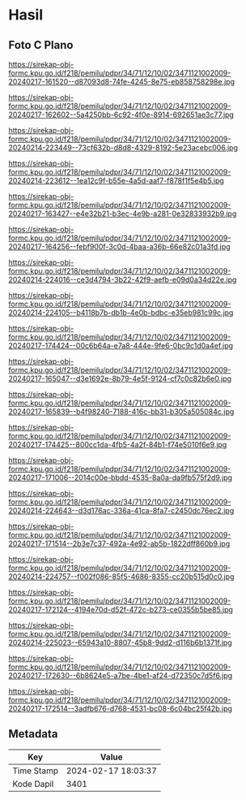 # Hasil

## Foto C Plano

https://sirekap-obj-formc.kpu.go.id/f218/pemilu/pdpr/34/71/12/10/02/3471121002009-20240217-161520--d87093d8-74fe-4245-8e75-eb858758298e.jpg

https://sirekap-obj-formc.kpu.go.id/f218/pemilu/pdpr/34/71/12/10/02/3471121002009-20240217-162602--5a4250bb-6c92-4f0e-8914-692651ae3c77.jpg

https://sirekap-obj-formc.kpu.go.id/f218/pemilu/pdpr/34/71/12/10/02/3471121002009-20240214-223449--73cf632b-d8d8-4329-8192-5e23acebc006.jpg

https://sirekap-obj-formc.kpu.go.id/f218/pemilu/pdpr/34/71/12/10/02/3471121002009-20240214-223612--1ea12c9f-b55e-4a5d-aaf7-f878f1f5e4b5.jpg

https://sirekap-obj-formc.kpu.go.id/f218/pemilu/pdpr/34/71/12/10/02/3471121002009-20240217-163427--e4e32b21-b3ec-4e9b-a281-0e32833932b9.jpg

https://sirekap-obj-formc.kpu.go.id/f218/pemilu/pdpr/34/71/12/10/02/3471121002009-20240217-164256--febf900f-3c0d-4baa-a36b-66e82c01a3fd.jpg

https://sirekap-obj-formc.kpu.go.id/f218/pemilu/pdpr/34/71/12/10/02/3471121002009-20240214-224016--ce3d4794-3b22-42f9-aefb-e09d0a34d22e.jpg

https://sirekap-obj-formc.kpu.go.id/f218/pemilu/pdpr/34/71/12/10/02/3471121002009-20240214-224105--b4118b7b-db1b-4e0b-bdbc-e35eb981c99c.jpg

https://sirekap-obj-formc.kpu.go.id/f218/pemilu/pdpr/34/71/12/10/02/3471121002009-20240217-174424--00c6b64a-e7a8-444e-9fe6-0bc9c1d0a4ef.jpg

https://sirekap-obj-formc.kpu.go.id/f218/pemilu/pdpr/34/71/12/10/02/3471121002009-20240217-165047--d3e1692e-8b79-4e5f-9124-cf7c0c82b6e0.jpg

https://sirekap-obj-formc.kpu.go.id/f218/pemilu/pdpr/34/71/12/10/02/3471121002009-20240217-165839--b4f98240-7188-416c-bb31-b305a505084c.jpg

https://sirekap-obj-formc.kpu.go.id/f218/pemilu/pdpr/34/71/12/10/02/3471121002009-20240217-174425--800cc1da-4fb5-4a2f-84b1-f74e5010f6e9.jpg

https://sirekap-obj-formc.kpu.go.id/f218/pemilu/pdpr/34/71/12/10/02/3471121002009-20240217-171006--2014c00e-bbdd-4535-8a0a-da9fb575f2d9.jpg

https://sirekap-obj-formc.kpu.go.id/f218/pemilu/pdpr/34/71/12/10/02/3471121002009-20240214-224643--d3d176ac-336a-41ca-8fa7-c2450dc76ec2.jpg

https://sirekap-obj-formc.kpu.go.id/f218/pemilu/pdpr/34/71/12/10/02/3471121002009-20240217-171514--2b3e7c37-492a-4e92-ab5b-1822dff860b9.jpg

https://sirekap-obj-formc.kpu.go.id/f218/pemilu/pdpr/34/71/12/10/02/3471121002009-20240214-224757--f002f086-85f5-4686-8355-cc20b515d0c0.jpg

https://sirekap-obj-formc.kpu.go.id/f218/pemilu/pdpr/34/71/12/10/02/3471121002009-20240217-172124--4194e70d-d52f-472c-b273-ce0355b5be85.jpg

https://sirekap-obj-formc.kpu.go.id/f218/pemilu/pdpr/34/71/12/10/02/3471121002009-20240214-225023--65943a10-8807-45b8-9dd2-d116b6b1371f.jpg

https://sirekap-obj-formc.kpu.go.id/f218/pemilu/pdpr/34/71/12/10/02/3471121002009-20240217-172630--6b8624e5-a7be-4be1-af24-d72350c7d5f6.jpg

https://sirekap-obj-formc.kpu.go.id/f218/pemilu/pdpr/34/71/12/10/02/3471121002009-20240217-172514--3adfb676-d768-4531-bc08-6c04bc25f42b.jpg


## Metadata

| Key        | Value               |
| ---------- | ------------------- |
| Time Stamp | 2024-02-17 18:03:37 |
| Kode Dapil | 3401                |



